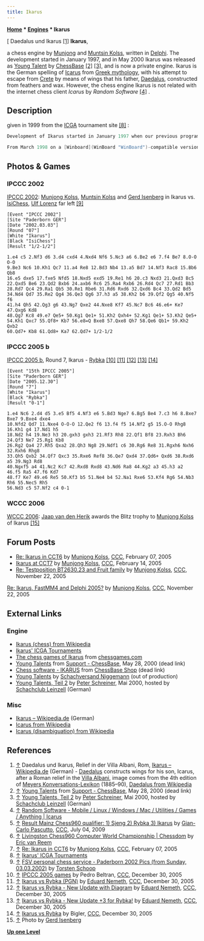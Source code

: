 ```yaml
---
title: Ikarus
---
```

**[Home](Home "Home") \* [Engines](Engines "Engines") \* Ikarus**



[ Daedalus und Ikarus <a id="cite-note-1" href="#cite-ref-1">[1]</a>
**Ikarus**,  

a chess engine by [Munjong](Munjong_Kolss "Munjong Kolss") and [Muntsin Kolss](Muntsin_Kolss "Muntsin Kolss"), written in [Delphi](Delphi "Delphi"). The development started in January 1997, and in May 2000 Ikarus was released as [Young Talent](ChessBase#YoungTalents "ChessBase") by [ChessBase](ChessBase "ChessBase") <a id="cite-note-2" href="#cite-ref-2">[2]</a> <a id="cite-note-3" href="#cite-ref-3">[3]</a>, and is now a private engine. Ikarus is the German spelling of [Icarus](https://en.wikipedia.org/wiki/Icarus) from [Greek mythology](https://en.wikipedia.org/wiki/Greek_mythology), with his attempt to escape from [Crete](https://en.wikipedia.org/wiki/Crete) by means of wings that his father, [Daedalus](https://en.wikipedia.org/wiki/Daedalus), constructed from feathers and wax. However, the chess engine Ikarus is not related with the internet chess client *Icarus* by *Random Software* <a id="cite-note-4" href="#cite-ref-4">[4]</a> .



## Description


given in 1999 from the [ICGA](ICGA "ICGA") tournament site <a id="cite-note-8" href="#cite-ref-8">[8]</a> :




```C++
Development of Ikarus started in January 1997 when our previous program, named "BasicChess", reached the 64kb memory limit of Borland [Pascal](Pascal "Pascal") 7.0 and its source code had grown completely cryptic. The 32-bit language Borland [Delphi](Delphi "Delphi") 2.0 allowed us to finally use [hash tables](Transposition_Table "Transposition Table") and the next year or so saw us implement a [graphical user interface](GUI "GUI") and most of the usual standard [search](Search "Search") heuristics ([null move pruning](Null_Move_Pruning "Null Move Pruning"), [history heuristic](History_Heuristic "History Heuristic"), [search extensions](Extensions "Extensions") etc.) as well as some advanced data structures such as a [pawn-king hash table](Pawn_Hash_Table "Pawn Hash Table").

```


```C++
From March 1998 on a [Winboard](WinBoard "WinBoard")-compatible version has been autoplaying a variety of computer opponents. Ikarus also got a new hand-crafted [opening book](Opening_Book "Opening Book"). Over Christmas 1998 we added support for the [endgame databases](Endgame_Tablebases "Endgame Tablebases") created by [Eugene Nalimov](Eugene_Nalimov "Eugene Nalimov"); so our program contains a port of the probing code provided by the author. 

```

## Photos & Games


### IPCCC 2002


 [](http://chess.fsv.de/Pics/Paderborn2002.htm) 
[IPCCC 2002](IPCCC_2002 "IPCCC 2002"): [Munjong Kolss](Munjong_Kolss "Munjong Kolss"), [Muntsin Kolss](Muntsin_Kolss "Muntsin Kolss") and [Gerd Isenberg](Gerd_Isenberg "Gerd Isenberg") in Ikarus vs. [IsiChess](IsiChess "IsiChess"), [Ulf Lorenz](Ulf_Lorenz "Ulf Lorenz") far left <a id="cite-note-9" href="#cite-ref-9">[9]</a>




```
[Event "IPCCC 2002"]
[Site "Paderborn GER"]
[Date "2002.03.03"]
[Round "07"]
[White "Ikarus"]
[Black "IsiChess"]
[Result "1/2-1/2"]

1.e4 c5 2.Nf3 d6 3.d4 cxd4 4.Nxd4 Nf6 5.Nc3 a6 6.Be2 e6 7.f4 Be7 8.O-O O-O
9.Be3 Nc6 10.Kh1 Qc7 11.a4 Re8 12.Bd3 Nb4 13.a5 Bd7 14.Nf3 Rac8 15.Bb6 Qb8
16.e5 dxe5 17.fxe5 Nfd5 18.Nxd5 exd5 19.Re1 h6 20.c3 Nxd3 21.Qxd3 Bc5
22.Qxd5 Be6 23.Qd2 Bxb6 24.axb6 Rc6 25.Ra4 Rxb6 26.Rd4 Qc7 27.Rd1 Bb3
28.Rd7 Qc4 29.Ra1 Qb5 30.Re1 Rbe6 31.Rd6 Rxd6 32.Qxd6 Bc4 33.Qd2 Bd5
34.Nd4 Qd7 35.Re2 Qg4 36.Qe3 Qg6 37.h3 a5 38.Kh2 b6 39.Qf2 Qg5 40.Nf5 f6 
41.h4 Qh5 42.Qg3 g6 43.Ng7 Qxe2 44.Nxe8 Kf7 45.Nc7 Bc6 46.e6+ Ke7 47.Qxg6 Kd8 
48.Qg7 Kc8 49.e7 Qe5+ 50.Kg1 Qe1+ 51.Kh2 Qxh4+ 52.Kg1 Qe1+ 53.Kh2 Qe5+ 
54.Kh1 Qxc7 55.Qf8+ Kb7 56.e8=Q Bxe8 57.Qxe8 Qh7 58.Qe6 Qb1+ 59.Kh2 Qxb2 
60.Qd7+ Kb8 61.Qd8+ Ka7 62.Qd7+ 1/2-1/2

```

### IPCCC 2005 b


[IPCCC 2005 b](IPCCC_2005_b "IPCCC 2005 b"), Round 7, Ikarus - [Rybka](Rybka "Rybka") <a id="cite-note-10" href="#cite-ref-10">[10]</a> <a id="cite-note-11" href="#cite-ref-11">[11]</a> <a id="cite-note-12" href="#cite-ref-12">[12]</a> <a id="cite-note-13" href="#cite-ref-13">[13]</a> <a id="cite-note-14" href="#cite-ref-14">[14]</a>




```
[Event "15th IPCCC 2005"]
[Site "Paderborn GER"]
[Date "2005.12.30"]
[Round "7"]
[White "Ikarus"]
[Black "Rybka"]
[Result "0-1"]

1.e4 Nc6 2.d4 d5 3.e5 Bf5 4.Nf3 e6 5.Bd3 Nge7 6.Bg5 Be4 7.c3 h6 8.Bxe7 Bxe7 9.Bxe4 dxe4 
10.Nfd2 Qd7 11.Nxe4 O-O-O 12.Qe2 f6 13.f4 f5 14.Nf2 g5 15.O-O Rhg8 16.Kh1 g4 17.Nd1 h5 
18.Nd2 h4 19.Ne3 h3 20.gxh3 gxh3 21.Rf3 Rh8 22.Qf1 Bf8 23.Rxh3 Bh6 24.Qf3 Ne7 25.Rg1 Kb8 
26.Rg2 Qa4 27.Rh5 Qxa2 28.Qh3 Ng8 29.Ndf1 c6 30.Rg6 Re8 31.Rgxh6 Nxh6 32.Rxh6 Rhg8 
33.Qh5 Qxb2 34.Qf7 Qxc3 35.Rxe6 Ref8 36.Qe7 Qxd4 37.Qd6+ Qxd6 38.Rxd6 a5 39.Ng3 Rd8
40.Ngxf5 a4 41.Nc2 Kc7 42.Rxd8 Rxd8 43.Nd6 Ra8 44.Kg2 a3 45.h3 a2 46.f5 Ra5 47.f6 Kd7 
48.f7 Ke7 49.e6 Re5 50.Kf3 b5 51.Ne4 b4 52.Na1 Rxe6 53.Kf4 Rg6 54.Nb3 Rh6 55.Nec5 Rh5 
56.Nd3 c5 57.Nf2 c4 0-1

```

### WCCC 2006


 [](File:WCCC2006Blitz.JPG) 
[WCCC 2006](WCCC_2006 "WCCC 2006"): [Jaap van den Herik](Jaap_van_den_Herik "Jaap van den Herik") awards the Blitz trophy to [Munjong Kolss](Munjong_Kolss "Munjong Kolss") of Ikarus <a id="cite-note-15" href="#cite-ref-15">[15]</a>



## Forum Posts


* [Re: Ikarus in CCT6](https://www.stmintz.com/ccc/index.php?id=409977) by [Munjong Kolss](Munjong_Kolss "Munjong Kolss"), [CCC](CCC "CCC"), February 07, 2005
* [Ikarus at CCT7](https://www.stmintz.com/ccc/index.php?id=411425) by [Munjong Kolss](Munjong_Kolss "Munjong Kolss"), [CCC](CCC "CCC"), February 14, 2005
* [Re: Testposition BT2630.23 and Fruit family](https://www.stmintz.com/ccc/index.php?id=463629) by [Munjong Kolss](Munjong_Kolss "Munjong Kolss"), [CCC](CCC "CCC"), November 22, 2005


 [Re: Ikarus, FastMM4 and Delphi 2005?](https://www.stmintz.com/ccc/index.php?id=463649) by [Munjong Kolss](Munjong_Kolss "Munjong Kolss"), [CCC](CCC "CCC"), November 22, 2005 
## External Links


### Engine


* [Ikarus (chess) from Wikipedia](https://en.wikipedia.org/wiki/Ikarus_%28chess%29)
* [Ikarus' ICGA Tournaments](https://www.game-ai-forum.org/icga-tournaments/program.php?id=69)
* [The chess games of Ikarus](http://www.chessgames.com/player/ikarus) from [chessgames.com](http://www.chessgames.com/index.html)
* [Young Talents](http://www.chessbase.com/support/support.asp?pid=100) from [Support - ChessBase](ChessBase "ChessBase"), May 28, 2000 (dead link)
* [Chess software - IKARUS](http://www.chessbase.com/shop/product.asp?pid=16) from [ChessBase Shop](ChessBase "ChessBase") (dead link)
* [Young Talents](https://www.schachversand.de/en/young-talents.html) by [Schachversand Niggemann](Schachversand_Niggemann "Schachversand Niggemann") (out of production)
* [Young Talents, Teil 2](http://scleinzell.schachvereine.de/p_spielprogramme/youngtal_b.shtml) by [Peter Schreiner](Peter_Schreiner "Peter Schreiner"), Mai 2000, hosted by [Schachclub Leinzell](http://scleinzell.schachvereine.de/home/news.shtml) (German)


### Misc


* [Ikarus – Wikipedia.de](https://de.wikipedia.org/wiki/Ikarus) (German)
* [Icarus from Wikipedia](https://en.wikipedia.org/wiki/Icarus)
* [Icarus (disambiguation) from Wikipedia](https://en.wikipedia.org/wiki/Icarus_%28disambiguation%29)


## References


 1. <a id="cite-ref-1" href="#cite-note-1">↑</a> Daedalus und Ikarus, Relief in der Villa Albani, Rom, [Ikarus – Wikipedia.de](https://de.wikipedia.org/wiki/Ikarus) (German) - [Daedalus](https://en.wikipedia.org/wiki/Daedalus) constructs wings for his son, Icarus, after a Roman relief in the [Villa Albani](https://en.wikipedia.org/wiki/Villa_Albani), image comes from the 4th edition of [Meyers Konversations-Lexikon](https://en.wikipedia.org/wiki/Meyers_Konversations-Lexikon) (1885–90), [Daedalus from Wikipedia](https://en.wikipedia.org/wiki/Daedalus) 
2. <a id="cite-ref-2" href="#cite-note-2">↑</a> [Young Talents](http://www.chessbase.com/support/support.asp?pid=100) from [Support - ChessBase](ChessBase "ChessBase"), May 28, 2000 (dead link)
3. <a id="cite-ref-3" href="#cite-note-3">↑</a> [Young Talents, Teil 2](http://scleinzell.schachvereine.de/p_spielprogramme/youngtal_b.shtml) by [Peter Schreiner](Peter_Schreiner "Peter Schreiner"), Mai 2000, hosted by [Schachclub Leinzell](http://scleinzell.schachvereine.de/home/news.shtml) (German)
4. <a id="cite-ref-4" href="#cite-note-4">↑</a> [Random Software - Mobile / Linux / Windows / Mac / Utilities / Games / Anything | Icarus](http://www.randomsoftware.com/apps/icarus/index.html)
5. <a id="cite-ref-5" href="#cite-note-5">↑</a> [Result Mainz Chess960 qualifier: 1) Sjeng 2) Rybka 3) Ikarus](http://www.talkchess.com/forum/viewtopic.php?t=28786) by [Gian-Carlo Pascutto](Gian-Carlo_Pascutto "Gian-Carlo Pascutto"), [CCC](CCC "CCC"), July 04, 2009
6. <a id="cite-ref-6" href="#cite-note-6">↑</a> [Livingston Chess960 Computer World Championship | Chessdom](http://software.chessdom.com/livingston-chess960-world-championship) by [Eric van Reem](Eric_van_Reem "Eric van Reem")
7. <a id="cite-ref-7" href="#cite-note-7">↑</a> [Re: Ikarus in CCT6](https://www.stmintz.com/ccc/index.php?id=409977) by [Munjong Kolss](Munjong_Kolss "Munjong Kolss"), [CCC](CCC "CCC"), February 07, 2005
8. <a id="cite-ref-8" href="#cite-note-8">↑</a> [Ikarus' ICGA Tournaments](https://www.game-ai-forum.org/icga-tournaments/program.php?id=69)
9. <a id="cite-ref-9" href="#cite-note-9">↑</a> [FSV personal chess service - Paderborn 2002 Pics (from Sunday, 03.03.2002)](http://chess.fsv.de/Pics/Paderborn2002.htm) by [Torsten Schoop](index.php?title=Torsten_Schoop&action=edit&redlink=1 "Torsten Schoop (page does not exist)")
10. <a id="cite-ref-10" href="#cite-note-10">↑</a> [IPCCC 2005 games](https://www.stmintz.com/ccc/index.php?id=475641) by Pedro Beltran, [CCC](CCC "CCC"), December 30, 2005
11. <a id="cite-ref-11" href="#cite-note-11">↑</a> [Ikarus vs Rybka (PGN)](https://www.stmintz.com/ccc/index.php?id=475254) by [Eduard Nemeth](index.php?title=Eduard_Nemeth&action=edit&redlink=1 "Eduard Nemeth (page does not exist)"), [CCC](CCC "CCC"), December 30, 2005
12. <a id="cite-ref-12" href="#cite-note-12">↑</a> [Ikarus vs Rybka - New Update with Diagram](https://www.stmintz.com/ccc/index.php?id=475332) by [Eduard Nemeth](index.php?title=Eduard_Nemeth&action=edit&redlink=1 "Eduard Nemeth (page does not exist)"), [CCC](CCC "CCC"), December 30, 2005
13. <a id="cite-ref-13" href="#cite-note-13">↑</a> [Ikarus vs Rybka - New Update +3 for Rybka!](https://www.stmintz.com/ccc/index.php?id=475357) by [Eduard Nemeth](index.php?title=Eduard_Nemeth&action=edit&redlink=1 "Eduard Nemeth (page does not exist)"), [CCC](CCC "CCC"), December 30, 2005
14. <a id="cite-ref-14" href="#cite-note-14">↑</a> [Ikarus vs Rybka](https://www.stmintz.com/ccc/index.php?id=475430) by Bigler, [CCC](CCC "CCC"), December 30, 2005
15. <a id="cite-ref-15" href="#cite-note-15">↑</a> Photo by [Gerd Isenberg](Gerd_Isenberg "Gerd Isenberg")

**[Up one Level](Engines "Engines")**







 
